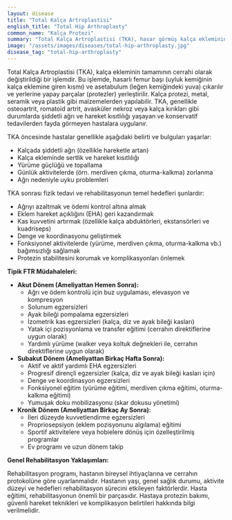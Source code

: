 ```yaml
---
layout: disease
title: "Total Kalça Artroplastisi"
english_title: "Total Hip Arthroplasty"
common_name: "Kalça Protezi"
summary: "Total Kalça Artroplastisi (TKA), hasar görmüş kalça ekleminin cerrahi olarak yapay bir eklemle (protez) değiştirilmesi işlemidir. Bu işlem, ağrıyı azaltmayı ve kalça fonksiyonunu iyileştirmeyi amaçlar."
image: "/assets/images/diseases/total-hip-arthroplasty.jpg"
disease_tag: "total-hip-arthroplasty"
---
```



Total Kalça Artroplastisi (TKA), kalça ekleminin tamamının cerrahi olarak değiştirildiği bir işlemdir. Bu işlemde, hasarlı femur başı (uyluk kemiğinin kalça eklemine giren kısmı) ve asetabulum (leğen kemiğindeki yuva) çıkarılır ve yerlerine yapay parçalar (protezler) yerleştirilir. Kalça protezi, metal, seramik veya plastik gibi malzemelerden yapılabilir. TKA, genellikle osteoartrit, romatoid artrit, avasküler nekroz veya kalça kırıkları gibi durumlarda şiddetli ağrı ve hareket kısıtlılığı yaşayan ve konservatif tedavilerden fayda görmeyen hastalara uygulanır.


TKA öncesinde hastalar genellikle aşağıdaki belirti ve bulguları yaşarlar:

*   Kalçada şiddetli ağrı (özellikle hareketle artan)
*   Kalça ekleminde sertlik ve hareket kısıtlılığı
*   Yürüme güçlüğü ve topallama
*   Günlük aktivitelerde (örn. merdiven çıkma, oturma-kalkma) zorlanma
*   Ağrı nedeniyle uyku problemleri


TKA sonrası fizik tedavi ve rehabilitasyonun temel hedefleri şunlardır:

*   Ağrıyı azaltmak ve ödemi kontrol altına almak
*   Eklem hareket açıklığını (EHA) geri kazandırmak
*   Kas kuvvetini artırmak (özellikle kalça abduktörleri, ekstansörleri ve kuadriseps)
*   Denge ve koordinasyonu geliştirmek
*   Fonksiyonel aktivitelerde (yürüme, merdiven çıkma, oturma-kalkma vb.) bağımsızlığı sağlamak
*   Protezin stabilitesini korumak ve komplikasyonları önlemek

**Tipik FTR Müdahaleleri:**

*   **Akut Dönem (Ameliyattan Hemen Sonra):**
    *   Ağrı ve ödem kontrolü için buz uygulaması, elevasyon ve kompresyon
    *   Solunum egzersizleri
    *   Ayak bileği pompalama egzersizleri
    *   İzometrik kas egzersizleri (kalça, diz ve ayak bileği kasları)
    *   Yatak içi pozisyonlama ve transfer eğitimi (cerrahın direktiflerine uygun olarak)
    *   Yardımlı yürüme (walker veya koltuk değnekleri ile, cerrahın direktiflerine uygun olarak)
*   **Subakut Dönem (Ameliyattan Birkaç Hafta Sonra):**
    *   Aktif ve aktif yardımlı EHA egzersizleri
    *   Progresif dirençli egzersizler (kalça, diz ve ayak bileği kasları için)
    *   Denge ve koordinasyon egzersizleri
    *   Fonksiyonel eğitim (yürüme eğitimi, merdiven çıkma eğitimi, oturma-kalkma eğitimi)
    *   Yumuşak doku mobilizasyonu (skar dokusu yönetimi)
*   **Kronik Dönem (Ameliyattan Birkaç Ay Sonra):**
    *   İleri düzeyde kuvvetlendirme egzersizleri
    *   Propriosepsiyon (eklem pozisyonunu algılama) eğitimi
    *   Sportif aktivitelere veya hobielere dönüş için özelleştirilmiş programlar
    *   Ev programı ve uzun dönem takip

**Genel Rehabilitasyon Yaklaşımları:**

Rehabilitasyon programı, hastanın bireysel ihtiyaçlarına ve cerrahın protokolüne göre uyarlanmalıdır. Hastanın yaşı, genel sağlık durumu, aktivite düzeyi ve hedefleri rehabilitasyon sürecini etkileyen faktörlerdir. Hasta eğitimi, rehabilitasyonun önemli bir parçasıdır. Hastaya protezin bakımı, güvenli hareket teknikleri ve komplikasyon belirtileri hakkında bilgi verilmelidir.